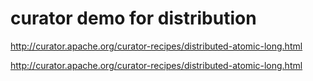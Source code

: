 # curator demo for distribution


http://curator.apache.org/curator-recipes/distributed-atomic-long.html  

http://curator.apache.org/curator-recipes/distributed-atomic-long.html  